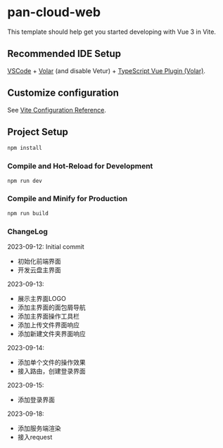 # pan-cloud-web

This template should help get you started developing with Vue 3 in Vite.

## Recommended IDE Setup

[VSCode](https://code.visualstudio.com/) + [Volar](https://marketplace.visualstudio.com/items?itemName=Vue.volar) (and disable Vetur) + [TypeScript Vue Plugin (Volar)](https://marketplace.visualstudio.com/items?itemName=Vue.vscode-typescript-vue-plugin).

## Customize configuration

See [Vite Configuration Reference](https://vitejs.dev/config/).

## Project Setup

```sh
npm install
```

### Compile and Hot-Reload for Development

```sh
npm run dev
```

### Compile and Minify for Production

```sh
npm run build
```


### ChangeLog
2023-09-12: Initial commit
- 初始化前端界面
- 开发云盘主界面

2023-09-13: 
- 展示主界面LOGO
- 添加主界面的面包屑导航
- 添加主界面操作工具栏
- 添加上传文件界面响应
- 添加新建文件夹界面响应

2023-09-14:
- 添加单个文件的操作效果
- 接入路由，创建登录界面

2023-09-15:
- 添加登录界面

2023-09-18:
- 添加服务端渲染
- 接入request